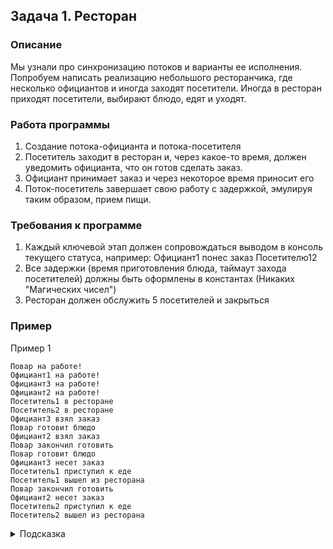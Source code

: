 ## Задача 1. Ресторан

### Описание
Мы узнали про синхронизацию потоков и варианты ее исполнения. Попробуем написать реализацию небольшого ресторанчика,
где несколько официантов и иногда заходят посетители. Иногда в ресторан приходят посетители, выбирают блюдо, едят и уходят.

### Работа программы
1. Создание потока-официанта и потока-посетителя
2. Посетитель заходит в ресторан и, через какое-то время, должен уведомить официанта, что он готов сделать заказ.
3. Официант принимает заказ и через некоторое время приносит его
5. Поток-посетитель завершает свою работу с задержкой, эмулируя таким образом, прием пищи.

### Требования к программе
1. Каждый ключевой этап должен сопровождаться выводом в консоль текущего статуса, например: Официант1 понес заказ Посетителю12
2. Все задержки (время приготовления блюда, таймаут захода посетителей) должны быть оформлены в константах (Никаких "Магических чисел")
3. Ресторан должен обслужить 5 посетителей и закрыться

### Пример
Пример 1
```
Повар на работе!
Официант1 на работе!
Официант3 на работе!
Официант2 на работе!
Посетитель1 в ресторане
Посетитель2 в ресторане
Официант3 взял заказ
Повар готовит блюдо
Официант2 взял заказ
Повар закончил готовить
Повар готовит блюдо
Официант3 несет заказ
Посетитель1 приступил к еде
Посетитель1 вышел из ресторана
Повар закончил готовить
Официант2 несет заказ
Посетитель2 приступил к еде
Посетитель2 вышел из ресторана
```

<details>
  <summary>Подсказка</summary>
  
  Используйте методы wait() и notify() для реализации ожиданий и уведомлений
</details>


